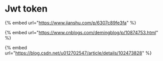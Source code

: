 # Jwt token

{% embed url="https://www.jianshu.com/p/6307c89fe3fa" %}

{% embed url="https://www.cnblogs.com/demingblog/p/10874753.html" %}

{% embed url="https://blog.csdn.net/u012702547/article/details/102473828" %}




